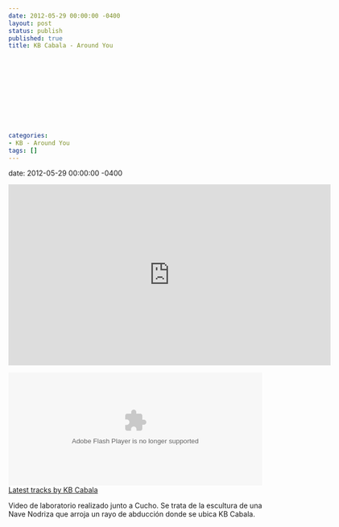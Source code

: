 ```yaml
---
date: 2012-05-29 00:00:00 -0400
layout: post
status: publish
published: true
title: KB Cabala - Around You
 
 
 
 
 
 
 
 
 
 
 
categories:
- KB - Around You
tags: []
---
```

date: 2012-05-29 00:00:00 -0400
<p><iframe src="http://player.vimeo.com/video/43075432?color=ff0179" width="640" height="360" frameborder="0" webkitAllowFullScreen mozallowfullscreen allowFullScreen></iframe></p>
<p><object height="225" width="100%"><param name="movie" value="https://player.soundcloud.com/player.swf?url=http%3A%2F%2Fapi.soundcloud.com%2Fusers%2F8758023&amp;show_comments=true&amp;auto_play=false&amp;show_playcount=true&amp;show_artwork=true&amp;color=000000"></param><param name="allowscriptaccess" value="always"></param> <embed allowscriptaccess="always" height="225" src="https://player.soundcloud.com/player.swf?url=http%3A%2F%2Fapi.soundcloud.com%2Fusers%2F8758023&amp;show_comments=true&amp;auto_play=false&amp;show_playcount=true&amp;show_artwork=true&amp;color=000000" type="application/x-shockwave-flash" width="100%"></embed></object>   <span><a href="http://soundcloud.com/kbcabala">Latest tracks by KB Cabala</a></span></p>
<p>Video de laboratorio realizado junto a Cucho. Se trata de la escultura de una Nave Nodriza que arroja un rayo de abducci&oacute;n donde se ubica KB Cabala.</p>
